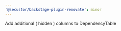 ```yaml
---
'@secustor/backstage-plugin-renovate': minor
---
```


Add additional ( hidden ) columns to DependencyTable
